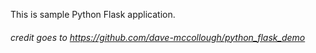 This is sample Python Flask application.


###### credit goes to https://github.com/dave-mccollough/python_flask_demo
